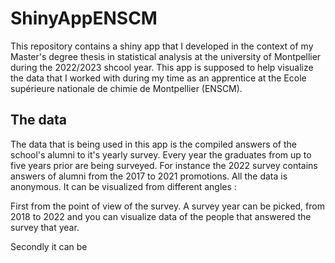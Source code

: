 # ShinyAppENSCM

This repository contains a shiny app that I developed in the context of my Master's degree thesis in statistical analysis at the university of Montpellier during the 2022/2023 shcool year. This app is supposed to help visualize the data that I worked with during my time as an apprentice at the Ecole supérieure nationale de chimie de Montpellier (ENSCM). 

## The data

The data that is being used in this app is the compiled answers of the school's alumni to it's yearly survey. Every year the graduates from up to five years prior are being surveyed. For instance the 2022 survey contains answers of alumni from the 2017 to 2021 promotions. All the data is anonymous. 
It can be visualized from different angles :

First from the point of view of the survey. A survey year can be picked, from 2018 to 2022 and you can visualize data of the people that answered the survey that year.

Secondly it can be 
